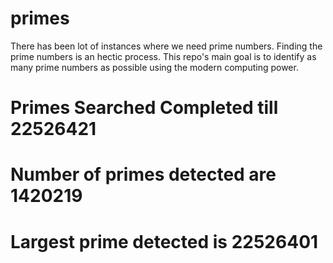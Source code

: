 # primes
There has been lot of instances where we need prime numbers. Finding the prime numbers is an hectic process. This repo's main goal is to identify as many prime numbers as possible using the modern computing power.

# Primes Searched Completed till 22526421
# Number of primes detected are 1420219
# Largest prime detected is 22526401
